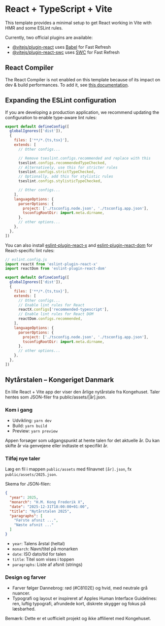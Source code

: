 # React + TypeScript + Vite

This template provides a minimal setup to get React working in Vite with HMR and some ESLint rules.

Currently, two official plugins are available:

- [@vitejs/plugin-react](https://github.com/vitejs/vite-plugin-react/blob/main/packages/plugin-react) uses [Babel](https://babeljs.io/) for Fast Refresh
- [@vitejs/plugin-react-swc](https://github.com/vitejs/vite-plugin-react/blob/main/packages/plugin-react-swc) uses [SWC](https://swc.rs/) for Fast Refresh

## React Compiler

The React Compiler is not enabled on this template because of its impact on dev & build performances. To add it, see [this documentation](https://react.dev/learn/react-compiler/installation).

## Expanding the ESLint configuration

If you are developing a production application, we recommend updating the configuration to enable type-aware lint rules:

```js
export default defineConfig([
  globalIgnores(['dist']),
  {
    files: ['**/*.{ts,tsx}'],
    extends: [
      // Other configs...

      // Remove tseslint.configs.recommended and replace with this
      tseslint.configs.recommendedTypeChecked,
      // Alternatively, use this for stricter rules
      tseslint.configs.strictTypeChecked,
      // Optionally, add this for stylistic rules
      tseslint.configs.stylisticTypeChecked,

      // Other configs...
    ],
    languageOptions: {
      parserOptions: {
        project: ['./tsconfig.node.json', './tsconfig.app.json'],
        tsconfigRootDir: import.meta.dirname,
      },
      // other options...
    },
  },
])
```

You can also install [eslint-plugin-react-x](https://github.com/Rel1cx/eslint-react/tree/main/packages/plugins/eslint-plugin-react-x) and [eslint-plugin-react-dom](https://github.com/Rel1cx/eslint-react/tree/main/packages/plugins/eslint-plugin-react-dom) for React-specific lint rules:

```js
// eslint.config.js
import reactX from 'eslint-plugin-react-x'
import reactDom from 'eslint-plugin-react-dom'

export default defineConfig([
  globalIgnores(['dist']),
  {
    files: ['**/*.{ts,tsx}'],
    extends: [
      // Other configs...
      // Enable lint rules for React
      reactX.configs['recommended-typescript'],
      // Enable lint rules for React DOM
      reactDom.configs.recommended,
    ],
    languageOptions: {
      parserOptions: {
        project: ['./tsconfig.node.json', './tsconfig.app.json'],
        tsconfigRootDir: import.meta.dirname,
      },
      // other options...
    },
  },
])
```


## Nytårstalen – Kongeriget Danmark

En lille React + Vite app der viser den årlige nytårstale fra Kongehuset. Taler hentes som JSON-filer fra public/assets/[år].json.

### Kom i gang
- Udvikling: `yarn dev`
- Build: `yarn build`
- Preview: `yarn preview`

Appen forsøger som udgangspunkt at hente talen for det aktuelle år. Du kan skifte år via genvejene eller indtaste et specifikt år.

### Tilføj nye taler
Læg en fil i mappen `public/assets` med filnavnet `[år].json`, fx `public/assets/2025.json`.

Skema for JSON-filen:
```json
{
  "year": 2025,
  "monarch": "H.M. Kong Frederik X",
  "date": "2025-12-31T18:00:00+01:00",
  "title": "Nytårstalen 2025",
  "paragraphs": [
    "Første afsnit ...",
    "Næste afsnit ..."
  ]
}
```

- `year`: Talens årstal (heltal)
- `monarch`: Navn/titel på monarken
- `date`: ISO dato/tid for talen
- `title`: Titel som vises i toppen
- `paragraphs`: Liste af afsnit (strings)

### Design og farver
- Farver følger Dannebrog: rød (#C8102E) og hvid, med neutrale grå nuancer.
- Typografi og layout er inspireret af Apples Human Interface Guidelines: ren, luftig typografi, afrundede kort, diskrete skygger og fokus på læsbarhed.

Bemærk: Dette er et uofficielt projekt og ikke affilieret med Kongehuset.
